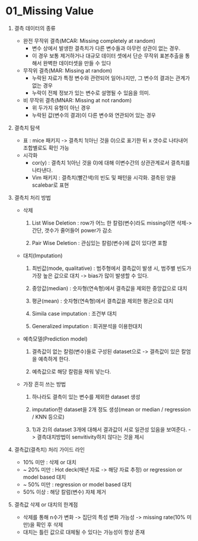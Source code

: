 # 01_Missing Value

1. 결측 데이터의 종류
   - 완전 무작위 결측(MCAR: Missing completely at random)
     - 변수 상에서 발생한 결측치가 다른 변수들과 아무런 상관이 없는 경우. 
     - 이 경우 보통 제거하거나 대규모 데이터 셋에서 단순 무작위 표본추출을 통해서 완벽한 데이터셋을 만들 수 있다
   - 무작위 결측(MAR: Missing at random)
     - 누락된 자료가 특정 변수와 관련되어 일어나지만, 그 변수의 결과는 관계가 없는 경우
     - 누락이 전체 정보가 있는 변수로 설명될 수 있음을 의미.
   - 비 무작위 결측(MNAR: Missing at not random)
     - 위 두가지 유형이 아닌 경우
     - 누락된 값(변수의 결과)이 다른 변수와 연관되어 있는 경우
   
2. 결측치 탐색
   - 표 : mice 패키지 -> 결측치 1(아닌 것을 0)으로 표기한 뒤 x 갯수로 나타내어 조합별로도 확인 가능
   - 시각화
     - cor(y) : 결측치 1(아닌 것을 0)에 대해 이변수간의 상관관계로서 결측치를 나타낸다.
     - Vim 패키지 : 결측치(빨간색)의 빈도 및 패턴을 시각화. 결측된 양을 scalebar로 표현
   
3. 결측치 처리 방법
   - 삭제
   
     1) List Wise Deletion : row가 어느 한 칼럼(변수)라도 missing이면 삭제->간단, 갯수가 줄어들어 power가 감소
   
     2) Pair Wise Deletion : 관심있는 칼럼(변수)에 값이 있다면 포함
   
   - 대치(Imputation)
   
     1) 최빈값(mode, qualitative) : 범주형에서 결측값이 발생 시, 범주별 빈도가 가장 높은 값으로 대치 -> bias가 많이 발생할 수 있다.
   
     2) 중앙값(median) : 숫자형(연속형)에서 결측값을 제외한 중앙값으로 대치
   
     3) 평균(mean) : 숫자형(연속형)에서 결측값을 제외한 평균으로 대치
   
     4) Simila case imputation : 조건부 대치
   
     5) Generalized imputation : 회귀분석을 이용한대치
   
   - 예측모델(Prediction model)
   
     1) 결측값이 없는 칼럼(변수)들로 구성된 dataset으로 -> 결측값이 있은 칼엄을 예측하게 한다.
   
     2) 예측값으로 해당 칼럼을 채워 넣는다.
   
   - 가장 흔히 쓰는 방법
   
     1) 하나라도 결측이 있는 변수를 제외한 dataset 생성
   
     2) imputation한 dataset을 2개 정도 생성(mean or median / regression / KNN 등으로)
   
     3) 1)과 2)의 dataset 3개에 대해서 결과값이 서로 일관성 있음을 보여준다. -> 결측대치방법이 senvitivity하지 않다는 것을 제시
   
4. 결측값(결측치) 처리 가이드 라인

   - 10% 미만 : 삭제 or 대치
   - ~ 20% 미만 : Hot deck(매년 자료 -> 해당 자료 추정) or regression or model based 대치
   - ~ 50% 미만 : regression or model based 대치
   - 50% 이상 : 해당 칼럼(변수) 자체 제거

5. 결측값 삭제 or 대치의 한계점

   - 삭제를 통해 n수가 변화 -> 집단의 특성 변화 가능성 -> missing rate(10% 미만)을 확인 후 삭제
   - 대치는 틀린 값으로 대체될 수 있다는 가능성이 항상 존재